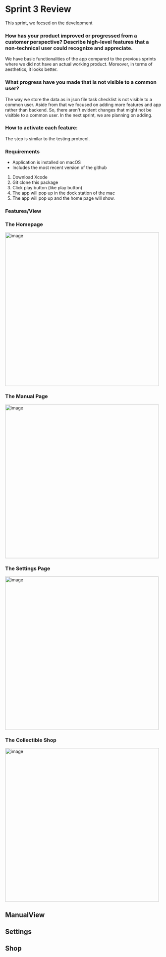 # Sprint 3 Review

This sprint, we focsed on the development

### How has your product improved or progressed from a customer perspective? Describe high-level features that a non-technical user could recognize and appreciate.

 We have basic functionalities of the app compared to the previous sprints where we did not have an actual working product. Moreover, in terms of aesthetics, it looks better.

### What progress have you made that is not visible to a common user?

The way we store the data as in json file task checklist is not visible to a common user.
Aside from that we focused on adding more features and app rather than backend. So, there aren't evident changes that might not be visitble to a common user. In the next sprint, we are planning on adding.


### How to activate each feature:

The step is similar to the testing protocol. 

### Requirements
- Application is installed on macOS
- Includes the most recent version of the github

1. Download Xcode
2. Git clone this package
3. Click play button (like play button)
4. The app will pop up in the dock station of the mac
5. The app will pop up and the home page will show.

### Features/View 


### The Homepage
<img width="496" alt="image" src="https://github.com/user-attachments/assets/690a8073-8dca-4c45-853c-af2240f7f5ce" />

### The Manual Page
<img width="496" alt="image" src="https://github.com/user-attachments/assets/8a1f1e1b-b2a9-4d96-8e38-cb244a246e8b" />

### The Settings Page
<img width="495" alt="image" src="https://github.com/user-attachments/assets/acd60674-8233-4f67-b051-139d06f4c246" />

### The Collectible Shop
<img width="496" alt="image" src="https://github.com/user-attachments/assets/d4efdeb3-b4a6-4023-803c-5e5e9308cca8" />

## ManualView


## Settings


## 


## Shop




